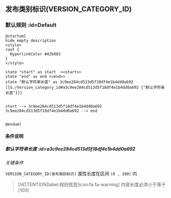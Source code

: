 ## 发布类别标识(VERSION_CATEGORY_ID) <!-- {docsify-ignore-all} -->

   

### 默认规则 :id=Default

```plantuml
@startuml
hide empty description
<style>
root {
  HyperlinkColor #42b983
}
</style>

state "start" as start  <<start>>
state "end" as end <<end>>
state "默认字符串长度" as 3c9ee284cd513d5f18df4e1b4dd0a692 [[$./Version_category_id#a3c9ee284cd513d5f18df4e1b4dd0a692 {"默认字符串长度"}]]


start --> 3c9ee284cd513d5f18df4e1b4dd0a692 
3c9ee284cd513d5f18df4e1b4dd0a692 --> end 


@enduml
```

#### 条件说明

##### 默认字符串长度 :id=a3c9ee284cd513d5f18df4e1b4dd0a692


*关键条件*


`VERSION_CATEGORY_ID(发布类别标识)` 属性长度在区间 `(0 , 100]` 内

> [!ATTENTION|label:规则信息|icon:fa fa-warning]
> 内容长度必须小于等于[100]







